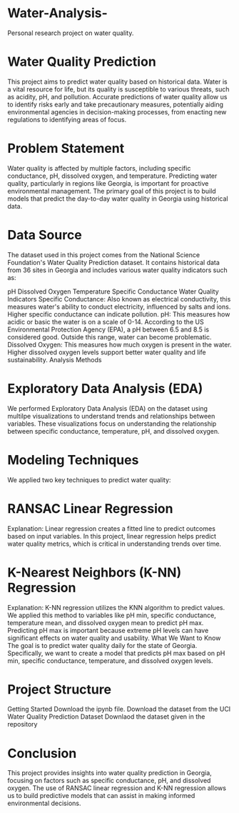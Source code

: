 # Water-Analysis-
Personal research project on water quality.
# Water Quality Prediction
This project aims to predict water quality based on historical data. Water is a vital resource for life, but its quality is susceptible to various threats, such as acidity, pH, and pollution. Accurate predictions of water quality allow us to identify risks early and take precautionary measures, potentially aiding environmental agencies in decision-making processes, from enacting new regulations to identifying areas of focus.

# Problem Statement
Water quality is affected by multiple factors, including specific conductance, pH, dissolved oxygen, and temperature. Predicting water quality, particularly in regions like Georgia, is important for proactive environmental management. The primary goal of this project is to build models that predict the day-to-day water quality in Georgia using historical data.

# Data Source
The dataset used in this project comes from the National Science Foundation's Water Quality Prediction dataset. It contains historical data from 36 sites in Georgia and includes various water quality indicators such as:

pH
Dissolved Oxygen
Temperature
Specific Conductance
Water Quality Indicators
Specific Conductance: Also known as electrical conductivity, this measures water's ability to conduct electricity, influenced by salts and ions. Higher specific conductance can indicate pollution.
pH: This measures how acidic or basic the water is on a scale of 0-14. According to the US Environmental Protection Agency (EPA), a pH between 6.5 and 8.5 is considered good. Outside this range, water can become problematic.
Dissolved Oxygen: This measures how much oxygen is present in the water. Higher dissolved oxygen levels support better water quality and life sustainability.
Analysis Methods
# Exploratory Data Analysis (EDA)
We performed Exploratory Data Analysis (EDA) on the dataset using multilpe visualizations to understand trends and relationships between variables. These visualizations focus on understanding the relationship between specific conductance, temperature, pH, and dissolved oxygen.

# Modeling Techniques
We applied two key techniques to predict water quality:

# RANSAC Linear Regression
Explanation: Linear regression creates a fitted line to predict outcomes based on input variables. In this project, linear regression helps predict water quality metrics, which is critical in understanding trends over time.
# K-Nearest Neighbors (K-NN) Regression
Explanation: K-NN regression utilizes the KNN algorithm to predict values. We applied this method to variables like pH min, specific conductance, temperature mean, and dissolved oxygen mean to predict pH max. Predicting pH max is important because extreme pH levels can have significant effects on water quality and usability.
What We Want to Know
The goal is to predict water quality daily for the state of Georgia. Specifically, we want to create a model that predicts pH max based on pH min, specific conductance, temperature, and dissolved oxygen levels.

# Project Structure
Getting Started
Download the ipynb file.
Download the dataset from the UCI Water Quality Prediction Dataset
Downlaod the dataset given in the repository
# Conclusion
This project provides insights into water quality prediction in Georgia, focusing on factors such as specific conductance, pH, and dissolved oxygen. The use of RANSAC linear regression and K-NN regression allows us to build predictive models that can assist in making informed environmental decisions.
